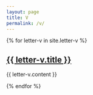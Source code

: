 ```yaml
---
layout: page
title: V
permalink: /v/
---
```

{% for letter-v in site.letter-v %}
<h2><a href="{{ letter-v.url }}">{{ letter-v.title }}</a></h2>

{{ letter-v.content }}

{% endfor %}